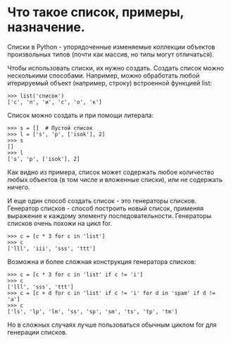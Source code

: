 # Что такое список, примеры, назначение.

Списки в Python - упорядоченные изменяемые коллекции объектов произвольных типов \(почти как массив, но типы могут отличаться\).

Чтобы использовать списки, их нужно создать. Создать список можно несколькими способами. Например, можно обработать любой итерируемый объект \(например, строку\) встроенной функцией list:

```text
>>> list('список')
['с', 'п', 'и', 'с', 'о', 'к']
```

 Список можно создать и при помощи литерала:

```text
>>> s = []  # Пустой список
>>> l = ['s', 'p', ['isok'], 2]
>>> s
[]
>>> l
['s', 'p', ['isok'], 2]
```

Как видно из примера, список может содержать любое количество любых объектов \(в том числе и вложенные списки\), или не содержать ничего.

И еще один способ создать список - это генераторы списков. Генератор списков - способ построить новый список, применяя выражение к каждому элементу последовательности. Генераторы списков очень похожи на цикл for.

```text
>>> c = [c * 3 for c in 'list']
>>> c
['lll', 'iii', 'sss', 'ttt']
```

Возможна и более сложная конструкция генератора списков:

```text
>>> c = [c * 3 for c in 'list' if c != 'i']
>>> c
['lll', 'sss', 'ttt']
>>> c = [c + d for c in 'list' if c != 'i' for d in 'spam' if d != 'a']
>>> c
['ls', 'lp', 'lm', 'ss', 'sp', 'sm', 'ts', 'tp', 'tm']
```

Но в сложных случаях лучше пользоваться обычным циклом for для генерации списков.

